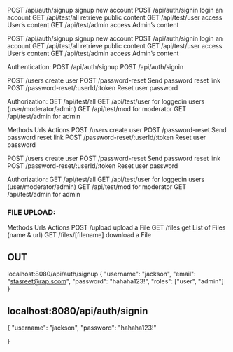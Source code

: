 POST	/api/auth/signup	signup new account
POST	/api/auth/signin	login an account
GET	/api/test/all	retrieve public content
GET	/api/test/user	access User’s content
GET	/api/test/admin	access Admin’s content

POST	/api/auth/signup	signup new account
POST	/api/auth/signin	login an account
GET	/api/test/all	retrieve public content
GET	/api/test/user	access User’s content
GET	/api/test/admin	access Admin’s content

Authentication:
POST /api/auth/signup
POST /api/auth/signin

POST	/users	         create user
POST	/password-reset	Send password reset link
POST	/password-reset/:userId/:token	Reset user password

Authorization:
GET /api/test/all
GET /api/test/user for loggedin users (user/moderator/admin)
GET /api/test/mod for moderator
GET /api/test/admin for admin

Methods	Urls	Actions
POST	/users	create user
POST	/password-reset	Send password reset link
POST	/password-reset/:userId/:token	Reset user password



POST	/users	         create user
POST	/password-reset	Send password reset link
POST	/password-reset/:userId/:token	Reset user password

Authorization:
GET /api/test/all
GET /api/test/user for loggedin users (user/moderator/admin)
GET /api/test/mod for moderator
GET /api/test/admin for admin


### FILE UPLOAD:
Methods	Urls	Actions
POST	/upload	upload a File
GET	/files	get List of Files (name & url)
GET	/files/[filename]	download a File

## OUT
localhost:8080/api/auth/signup
{
   "username": "jackson",
   "email": "stasreet@rap.scom",
   "password": "hahaha123!",
   "roles": ["user", "admin"]
}

## localhost:8080/api/auth/signin
{
   "username": "jackson",
   "password": "hahaha123!"
   
}